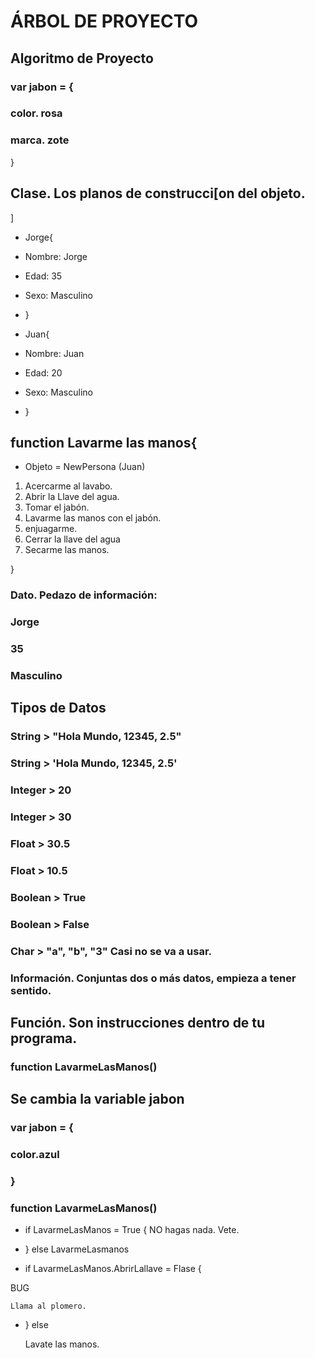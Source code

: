 # ÁRBOL DE PROYECTO

## Algoritmo de Proyecto

### var jabon = {
###   color. rosa
###   marca. zote
} 


## Clase. Los planos de construcci[on del objeto.
]
* Jorge{

* Nombre: Jorge
* Edad: 35
* Sexo: Masculino
* }

* Juan{

* Nombre: Juan
* Edad: 20
* Sexo: Masculino

* }

## function Lavarme las manos{

* Objeto = NewPersona (Juan)

1. Acercarme al lavabo. 
2. Abrir la Llave del agua. 
3. Tomar el jabón. 
4. Lavarme las manos con el jabón. 
5. enjuagarme. 
6. Cerrar la llave del agua 
7. Secarme las manos. 

}

### Dato. Pedazo de información:

### Jorge
### 35
### Masculino

## Tipos de Datos

### String > "Hola Mundo, 12345, 2.5"
### String > 'Hola Mundo, 12345, 2.5'

### Integer > 20
### Integer > 30

### Float > 30.5
### Float > 10.5

### Boolean > True
### Boolean > False

### Char > "a", "b", "3" Casi no se va a usar.


### Información. Conjuntas dos o más datos, empieza a tener sentido.


## Función. Son instrucciones dentro de tu programa. 



### function  LavarmeLasManos()


## Se cambia la variable jabon

### var jabon = {
### color.azul
### }

### function LavarmeLasManos()

* if LavarmeLasManos = True {
    NO hagas nada.
    Vete.

* } else 
    LavarmeLasmanos

* if LavarmeLasManos.AbrirLallave = Flase {


 BUG
 
    Llama al plomero.

* } else 

    Lavate las manos.
